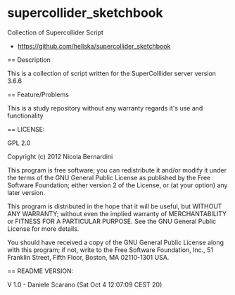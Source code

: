 supercollider_sketchbook
========================

Collection of Supercollider Script

* https://github.com/hellska/supercollider_sketchbook

== Description

This is a collection of script written for the SuperColllider server version 3.6.6

== Feature/Problems

This is a study repository without any warranty regards it's use and functionality

== LICENSE:

GPL 2.0

Copyright (c) 2012 Nicola Bernardini

This program is free software; you can redistribute it and/or modify
it under the terms of the GNU General Public License as published by
the Free Software Foundation; either version 2 of the License, or
(at your option) any later version.

This program is distributed in the hope that it will be useful,
but WITHOUT ANY WARRANTY; without even the implied warranty of
MERCHANTABILITY or FITNESS FOR A PARTICULAR PURPOSE.  See the
GNU General Public License for more details.

You should have received a copy of the GNU General Public License along
with this program; if not, write to the Free Software Foundation, Inc.,
51 Franklin Street, Fifth Floor, Boston, MA 02110-1301 USA.

== README VERSION:

V 1.0 - Daniele Scarano (Sat Oct  4 12:07:09 CEST 20)
